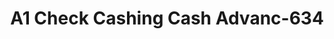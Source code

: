 ---
f_zip-code: 95501
f_state-code: CA
title: A1 Check Cashing Cash Advanc-634
f_phone: 707-445-8800
f_city-only: Eureka
f_address: 3220 Broadway Street Ste A9 Eureka
f_location-unique-id: '634'
slug: a1-check-cashing-cash-advanc-634
updated-on: '2024-05-30T13:46:58.046Z'
created-on: '2024-05-30T13:36:59.803Z'
published-on: '2024-05-30T13:54:32.469Z'
f_city-state: cms/city/eureka-ca.md
f_company: cms/company/a1-check-cashing-cash-advanc.md
f_state: cms/state/california.md
layout: '[payday-loan].html'
tags: payday-loan
---